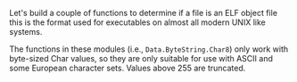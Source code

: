 Let's build a couple of functions to determine if a file is an ELF object file
this is the format used for executables on almost all modern UNIX like systems.

The functions in these modules (i.e., `Data.ByteString.Char8`) only work with byte-sized Char
values, so they are only suitable for use with ASCII and some European character sets. Values
above 255 are truncated.
